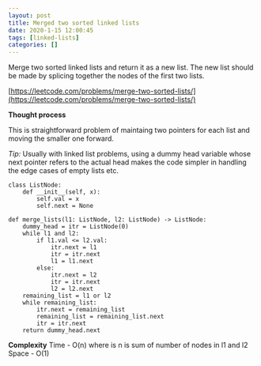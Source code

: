 ```yaml
---
layout: post
title: Merged two sorted linked lists
date: 2020-1-15 12:00:45
tags: [linked-lists]
categories: []
---
```


Merge two sorted linked lists and return it as a new list. The new list should
be made by splicing together the nodes of the first two lists.

[https://leetcode.com/problems/merge-two-sorted-lists/](https://leetcode.com/problems/merge-two-sorted-lists/)

**Thought process**

This is straightforward problem of maintaing two pointers for each list and
moving the smaller one forward.

_Tip:_ Usually with linked list problems, using a
dummy head variable whose next pointer refers to the actual head makes the code
simpler in handling the edge cases of empty lists etc.

```
class ListNode:
    def __init__(self, x):
        self.val = x
        self.next = None

def merge_lists(l1: ListNode, l2: ListNode) -> ListNode:
    dummy_head = itr = ListNode(0)
    while l1 and l2:
        if l1.val <= l2.val:
            itr.next = l1
            itr = itr.next
            l1 = l1.next
        else:
            itr.next = l2
            itr = itr.next
            l2 = l2.next
    remaining_list = l1 or l2
    while remaining_list:
        itr.next = remaining_list
        remaining_list = remaining_list.next
        itr = itr.next
    return dummy_head.next
```

**Complexity**
Time - O(n) where is n is sum of number of nodes in l1 and l2
Space - O(1)

